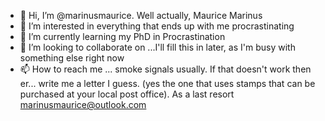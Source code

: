 - 👋 Hi, I’m @marinusmaurice. Well actually, Maurice Marinus
- 👀 I’m interested in everything that ends up with me procrastinating
- 🌱 I’m currently learning my PhD in Procrastination
- 💞️ I’m looking to collaborate on ...I'll fill this in later, as I'm busy with something else right now
- 📫 How to reach me ... smoke signals usually. If that doesn't work then er... write me a letter I guess. (yes the one that uses stamps that can be purchased at your local post office). As a last resort marinusmaurice@outlook.com

<!---
marinusmaurice/marinusmaurice is a ✨ special ✨ repository because its `README.md` (this file) appears on your GitHub profile.
You can click the Preview link to take a look at your changes.
--->

